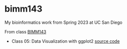 # bimm143
My bioinformatics work from Spring 2023 at UC San Diego

From class [BIMM143](https://bioboot.github.io/bimm143_S23/schedule/#11)

- Class 05: Data Visualization with ggplot2 [source code](https://github.com/nataliek13/bimm143/blob/main/class05/class05.qmd)
